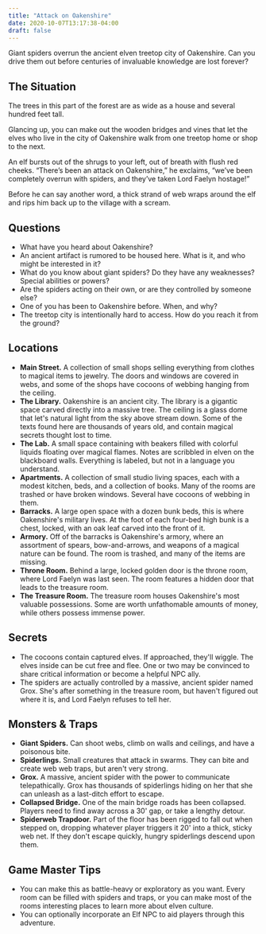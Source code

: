 ```yaml
---
title: "Attack on Oakenshire"
date: 2020-10-07T13:17:38-04:00
draft: false
---
```


Giant spiders overrun the ancient elven treetop city of Oakenshire. Can you drive them out before centuries of invaluable knowledge are lost forever?

<div data-toc="In This Adventure"></div>

## The Situation

The trees in this part of the forest are as wide as a house and several hundred feet tall.

Glancing up, you can make out the wooden bridges and vines that let the elves who live in the city of Oakenshire walk from one treetop home or shop to the next.

An elf bursts out of the shrugs to your left, out of breath with flush red cheeks. “There’s been an attack on Oakenshire,” he exclaims, “we’ve been completely overrun with spiders, and they’ve taken Lord Faelyn hostage!”

Before he can say another word, a thick strand of web wraps around the elf and rips him back up to the village with a scream.



## Questions

- What have you heard about Oakenshire?
- An ancient artifact is rumored to be housed here. What is it, and who might be interested in it?
- What do you know about giant spiders? Do they have any weaknesses? Special abilities or powers?
- Are the spiders acting on their own, or are they controlled by someone else?
- One of you has been to Oakenshire before. When, and why?
- The treetop city is intentionally hard to access. How do you reach it from the ground?



## Locations

- **Main Street.** A collection of small shops selling everything from clothes to magical items to jewelry. The doors and windows are covered in webs, and some of the shops have cocoons of webbing hanging from the ceiling.
- **The Library.** Oakenshire is an ancient city. The library is a gigantic space carved directly into a massive tree. The ceiling is a glass dome that let's natural light from the sky above stream down. Some of the texts found here are thousands of years old, and contain magical secrets thought lost to time.
- **The Lab.** A small space containing with beakers filled with colorful liquids floating over magical flames. Notes are scribbled in elven on the blackboard walls. Everything is labeled, but not in a language you understand.
- **Apartments.** A collection of small studio living spaces, each with a modest kitchen, beds, and a collection of books. Many of the rooms are trashed or have broken windows. Several have cocoons of webbing in them.
- **Barracks.** A large open space with a dozen bunk beds, this is where Oakenshire's military lives. At the foot of each four-bed high bunk is a chest, locked, with an oak leaf carved into the front of it.
- **Armory.** Off of the barracks is Oakenshire's armory, where an assortment of spears, bow-and-arrows, and weapons of a magical nature can be found. The room is trashed, and many of the items are missing.
- **Throne Room.** Behind a large, locked golden door is the throne room, where Lord Faelyn was last seen. The room features a hidden door that leads to the treasure room.
- **The Treasure Room.** The treasure room houses Oakenshire's most valuable possessions. Some are worth unfathomable amounts of money, while others possess immense power.



## Secrets

- The cocoons contain captured elves. If approached, they'll wiggle. The elves inside can be cut free and flee. One or two may be convinced to share critical information or become a helpful NPC ally.
- The spiders are actually controlled by a massive, ancient spider named Grox. She's after something in the treasure room, but haven't figured out where it is, and Lord Faelyn refuses to tell her.



## Monsters & Traps

- **Giant Spiders.** Can shoot webs, climb on walls and ceilings, and have a poisonous bite.
- **Spiderlings.** Small creatures that attack in swarms. They can bite and create web web traps, but aren't very strong.
- **Grox.** A massive, ancient spider with the power to communicate telepathically. Grox has thousands of spiderlings hiding on her that she can unleash as a last-ditch effort to escape.
- **Collapsed Bridge.** One of the main bridge roads has been collapsed. Players need to find away across a 30' gap, or take a lengthy detour.
- **Spiderweb Trapdoor.** Part of the floor has been rigged to fall out when stepped on, dropping whatever player triggers it 20' into a thick, sticky web net. If they don't escape quickly, hungry spiderlings descend upon them.



## Game Master Tips

- You can make this as battle-heavy or exploratory as you want. Every room can be filled with spiders and traps, or you can make most of the rooms interesting places to learn more about elven culture.
- You can optionally incorporate an Elf NPC to aid players through this adventure.